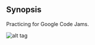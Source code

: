 ## Synopsis

Practicing for Google Code Jams.

![alt tag](https://cloud.githubusercontent.com/assets/6993716/25200655/f4061fc0-2503-11e7-8c6c-1639d968bc0f.PNG)


